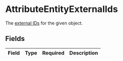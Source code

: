 # AttributeEntityExternalIds

The [external IDs](https://developers.samsara.com/docs/external-ids) for the given object.


## Fields

| Field       | Type        | Required    | Description |
| ----------- | ----------- | ----------- | ----------- |